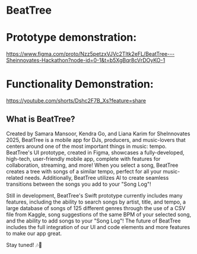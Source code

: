 # BeatTree

# Prototype demonstration: 
https://www.figma.com/proto/Nzz5petzxVJVc2Tltk2eFL/BeatTree---Sheinnovates-Hackathon?node-id=0-1&t=b5XgBqr8cVrDOyKO-1

# Functionality Demonstration:
https://youtube.com/shorts/Dshc2F7B_Xs?feature=share

## What is BeatTree?

Created by Samara Mansoor, Kendra Go, and Liana Karim for SheInnovates 2025, BeatTree is a mobile app for DJs, producers, and music-lovers that centers around one of the most important things in music: tempo. BeatTree's UI prototype, created in Figma, showcases a fully-developed, high-tech, user-friendly mobile app, complete with features for collaboration, streaming, and more! When you select a song, BeatTree creates a tree with songs of a similar tempo, perfect for all your music-related needs. Additionally, BeatTree utilizes AI to create seamless transitions between the songs you add to your "Song Log"!

Still in development, BeatTree's Swift prototype currently includes many features, including the ability to search songs by artist, title, and tempo, a large database of songs of 125 different genres through the use of a CSV file from Kaggle, song suggestions of the same BPM of your selected song, and the ability to add songs to your "Song Log"! The future of BeatTree includes the full integration of our UI and code elements and more features to make our app great. 

Stay tuned! 🎶🌳

